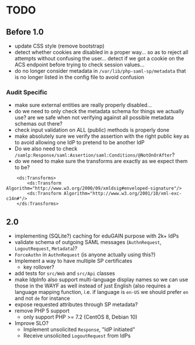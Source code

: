 # TODO

## Before 1.0

- update CSS style (remove bootstrap)
- detect whether cookies are disabled in a proper way... so as to reject all
  attempts without confusing the user... detect if we got a cookie on the ACS
  endpoint before trying to check session values...
- do no longer consider metadata in `/var/lib/php-saml-sp/metadata` that is no 
  longer listed in the config file to avoid confusion

### Audit Specific

- make sure external entities are really properly disabled...
- do we need to only check the metadata schema for things we actually use? are
  we safe when not verifying against all possible metadata schemas out there?
- check input validation on ALL (public) methods is properly done
- make absolutely sure we verify the assertion with the right public key as to
  avoid allowing one IdP to pretend to be another IdP
- Do we also need to check `/samlp:Response/saml:Assertion/saml:Conditions/@NotOnOrAfter`?
- do we need to make sure the transforms are exactly as we expect them to be?

```
    <ds:Transforms>
        <ds:Transform Algorithm="http://www.w3.org/2000/09/xmldsig#enveloped-signature"/>
        <ds:Transform Algorithm="http://www.w3.org/2001/10/xml-exc-c14n#"/>
    </ds:Transforms>
```

## 2.0

- implementing (SQLite?) caching for eduGAIN purpose with 2k+ IdPs
- validate schema of outgoing SAML messages (`AuthnRequest`, `LogoutRequest`, `Metadata`)?
- `ForceAuthn` in `AuthnRequest` (is anyone actually using this?)
- Implement a way to have multiple SP certificates
  - key rollover?
- add tests for `src/Web` and `src/Api` classes
- make IdpInfo also support multi-language display names so we can use those
  in the WAYF as well instead of just English (also requires a language 
  mapping function, i.e. if language is `en-US` we should prefer `en` and not
  `de` for instance
- expose requested attributes through SP metadata?
- remove PHP 5 support
  - only support PHP >= 7.2 (CentOS 8, Debian 10)
- Improve SLO?
  - Implement unsolicited `Response`, "IdP initiated"
  - Receive unsolicited `LogoutRequest` from IdPs
